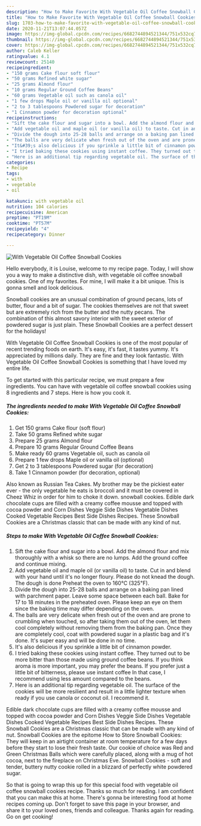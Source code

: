 ```yaml
---
description: "How to Make Favorite With Vegetable Oil Coffee Snowball Cookies"
title: "How to Make Favorite With Vegetable Oil Coffee Snowball Cookies"
slug: 1703-how-to-make-favorite-with-vegetable-oil-coffee-snowball-cookies
date: 2020-11-21T13:07:44.057Z
image: https://img-global.cpcdn.com/recipes/6682744894521344/751x532cq70/with-vegetable-oil-coffee-snowball-cookies-recipe-main-photo.jpg
thumbnail: https://img-global.cpcdn.com/recipes/6682744894521344/751x532cq70/with-vegetable-oil-coffee-snowball-cookies-recipe-main-photo.jpg
cover: https://img-global.cpcdn.com/recipes/6682744894521344/751x532cq70/with-vegetable-oil-coffee-snowball-cookies-recipe-main-photo.jpg
author: Caleb Keller
ratingvalue: 4.1
reviewcount: 25140
recipeingredient:
- "150 grams Cake flour soft flour"
- "50 grams Refined white sugar"
- "25 grams Almond flour"
- "10 grams Regular Ground Coffee Beans"
- "60 grams Vegetable oil such as canola oil"
- "1 few drops Maple oil or vanilla oil optional"
- "2 to 3 tablespoons Powdered sugar for decoration"
- "1 Cinnamon powder for decoration optional"
recipeinstructions:
- "Sift the cake flour and sugar into a bowl. Add the almond flour and mix thoroughly with a whisk so there are no lumps. Add the ground coffee and continue mixing."
- "Add vegetable oil and maple oil (or vanilla oil) to taste. Cut in and blend with your hand until it&#39;s no longer floury. Please do not knead the dough. The dough is done Preheat the oven to 160℃ (325℉)."
- "Divide the dough into 25-28 balls and arrange on a baking pan lined with parchment paper. Leave some space between each ball. Bake for 17 to 18 minutes in the preheated oven. Please keep an eye on them since the baking time may differ depending on the oven."
- "The balls are very delicate when fresh out of the oven and are prone to crumbling when touched, so after taking them out of the oven, let them cool completely without removing them from the baking pan. Once they are completely cool, coat with powdered sugar in a plastic bag and it&#39;s done. It&#39;s super easy and will be done in no time."
- "It&#39;s also delicious if you sprinkle a little bit of cinnamon powder."
- "I tried baking these cookies using instant coffee. They turned out to be more bitter than those made using ground coffee beans. If you think aroma is more important, you may prefer the beans. If you prefer just a little bit of bitterness, please use instant coffee In that case, I recommend using less amount compared to the beans."
- "Here is an additional tip regarding vegetable oil. The surface of the cookies will be more resilient and result in a little lighter texture when ready if you use canola or coconut oil. I recommend it."
categories:
- Recipe
tags:
- with
- vegetable
- oil

katakunci: with vegetable oil 
nutrition: 104 calories
recipecuisine: American
preptime: "PT19M"
cooktime: "PT57M"
recipeyield: "4"
recipecategory: Dinner

---
```



![With Vegetable Oil Coffee Snowball Cookies](https://img-global.cpcdn.com/recipes/6682744894521344/751x532cq70/with-vegetable-oil-coffee-snowball-cookies-recipe-main-photo.jpg)

Hello everybody, it is Louise, welcome to my recipe page. Today, I will show you a way to make a distinctive dish, with vegetable oil coffee snowball cookies. One of my favorites. For mine, I will make it a bit unique. This is gonna smell and look delicious.

Snowball cookies are an unusual combination of ground pecans, lots of butter, flour and a bit of sugar. The cookies themselves are not that sweet but are extremely rich from the butter and the nutty pecans. The combination of this almost savory interior with the sweet exterior of powdered sugar is just plain. These Snowball Cookies are a perfect dessert for the holidays!

With Vegetable Oil Coffee Snowball Cookies is one of the most popular of recent trending foods on earth. It's easy, it's fast, it tastes yummy. It's appreciated by millions daily. They are fine and they look fantastic. With Vegetable Oil Coffee Snowball Cookies is something that I have loved my entire life.


To get started with this particular recipe, we must prepare a few ingredients. You can have with vegetable oil coffee snowball cookies using 8 ingredients and 7 steps. Here is how you cook it.

<!--inarticleads1-->

##### The ingredients needed to make With Vegetable Oil Coffee Snowball Cookies:

1. Get 150 grams Cake flour (soft flour)
1. Take 50 grams Refined white sugar
1. Prepare 25 grams Almond flour
1. Prepare 10 grams Regular Ground Coffee Beans
1. Make ready 60 grams Vegetable oil, such as canola oil
1. Prepare 1 few drops Maple oil or vanilla oil (optional)
1. Get 2 to 3 tablespoons Powdered sugar (for decoration)
1. Take 1 Cinnamon powder (for decoration, optional)


Also known as Russian Tea Cakes. My brother may be the pickiest eater ever - the only vegetable he eats is broccoli and it must be covered in Cheez Whiz in order for him to choke it down. snowball cookies. Edible dark chocolate cups are filled with a creamy coffee mousse and topped with cocoa powder and Corn Dishes Veggie Side Dishes Vegetable Dishes Cooked Vegetable Recipes Best Side Dishes Recipes. These Snowball Cookies are a Christmas classic that can be made with any kind of nut. 

<!--inarticleads2-->

##### Steps to make With Vegetable Oil Coffee Snowball Cookies:

1. Sift the cake flour and sugar into a bowl. Add the almond flour and mix thoroughly with a whisk so there are no lumps. Add the ground coffee and continue mixing.
1. Add vegetable oil and maple oil (or vanilla oil) to taste. Cut in and blend with your hand until it&#39;s no longer floury. Please do not knead the dough. The dough is done Preheat the oven to 160℃ (325℉).
1. Divide the dough into 25-28 balls and arrange on a baking pan lined with parchment paper. Leave some space between each ball. Bake for 17 to 18 minutes in the preheated oven. Please keep an eye on them since the baking time may differ depending on the oven.
1. The balls are very delicate when fresh out of the oven and are prone to crumbling when touched, so after taking them out of the oven, let them cool completely without removing them from the baking pan. Once they are completely cool, coat with powdered sugar in a plastic bag and it&#39;s done. It&#39;s super easy and will be done in no time.
1. It&#39;s also delicious if you sprinkle a little bit of cinnamon powder.
1. I tried baking these cookies using instant coffee. They turned out to be more bitter than those made using ground coffee beans. If you think aroma is more important, you may prefer the beans. If you prefer just a little bit of bitterness, please use instant coffee In that case, I recommend using less amount compared to the beans.
1. Here is an additional tip regarding vegetable oil. The surface of the cookies will be more resilient and result in a little lighter texture when ready if you use canola or coconut oil. I recommend it.


Edible dark chocolate cups are filled with a creamy coffee mousse and topped with cocoa powder and Corn Dishes Veggie Side Dishes Vegetable Dishes Cooked Vegetable Recipes Best Side Dishes Recipes. These Snowball Cookies are a Christmas classic that can be made with any kind of nut. Snowball Cookies are the epitome How to Store Snowball Cookies: They will keep in an airtight container at room temperature for a few days before they start to lose their fresh taste. Our cookie of choice was Red and Green Christmas Balls which were carefully placed, along with a mug of hot cocoa, next to the fireplace on Christmas Eve. Snowball Cookies - soft and tender, buttery nutty cookie rolled in a blizzard of perfectly white powdered sugar. 

So that is going to wrap this up for this special food with vegetable oil coffee snowball cookies recipe. Thanks so much for reading. I am confident that you can make this at home. There's gonna be interesting food at home recipes coming up. Don't forget to save this page in your browser, and share it to your loved ones, friends and colleague. Thanks again for reading. Go on get cooking!
